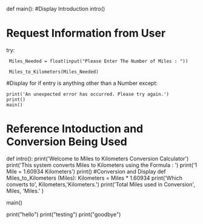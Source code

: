def main():
  #Display Introduction
  intro()
# Request Information from User
  try:
   
     Miles_Needed = float(input("Please Enter The Number of Miles : "))
  
     Miles_to_Kilometers(Miles_Needed)
#Display for if entry is anything other than a Number
  except:
   
    print('An unexpected error has occurred. Please try again.')
    print()
    main() 
# Reference Intoduction and Conversion Being Used 
def intro():
    print('Welcome to Miles to Kilometers Conversion Calculator')
    print('This system converts Miles to Kilometers using the Formula : ')
    print('1 Mile = 1.60934 Kilometers')
    print()
#Conversion and Display
def Miles_to_Kilometers (Miles):
  Kilometers = Miles * 1.60934
  print('Which converts to', Kilometers,'Kilometers.')
  print('Total Miles used in Conversion', Miles, 'Miles.' )
  
main()

print("hello")
print("testing")
print("goodbye")